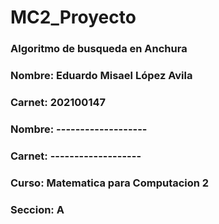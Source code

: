 # MC2_Proyecto
### Algoritmo de busqueda en Anchura
### Nombre: Eduardo Misael López Avila
### Carnet: 202100147
### Nombre: -------------------
### Carnet: -------------------
### Curso: Matematica para Computacion 2
### Seccion: A
